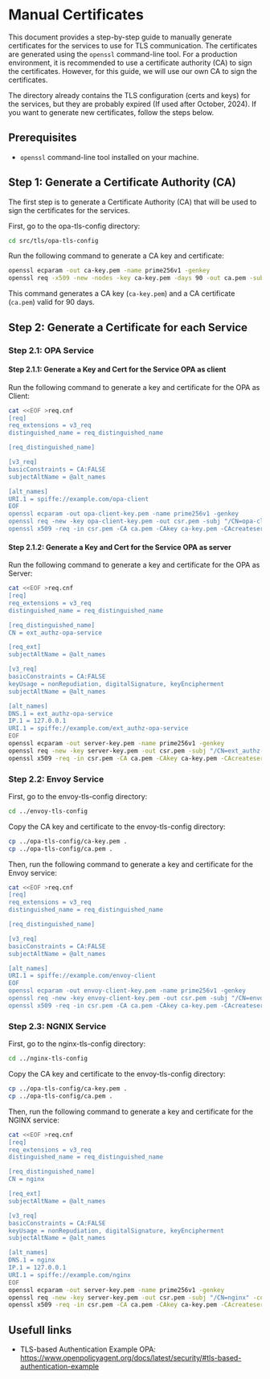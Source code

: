 # Manual Certificates
This document provides a step-by-step guide to manually generate certificates for the services to use for TLS communication. The certificates are generated using the `openssl` command-line tool. For a production environment, it is recommended to use a certificate authority (CA) to sign the certificates. However, for this guide, we will use our own CA to sign the certificates.

The directory already contains the TLS configuration (certs and keys) for the services, but they are probably expired (If used after October, 2024). If you want to generate new certificates, follow the steps below.

## Prerequisites
- `openssl` command-line tool installed on your machine.

## Step 1: Generate a Certificate Authority (CA)
The first step is to generate a Certificate Authority (CA) that will be used to sign the certificates for the services. 

First, go to the opa-tls-config directory:

```bash
cd src/tls/opa-tls-config
```

Run the following command to generate a CA key and certificate:

```bash
openssl ecparam -out ca-key.pem -name prime256v1 -genkey 
openssl req -x509 -new -nodes -key ca-key.pem -days 90 -out ca.pem -subj "/CN=my-ca"
```

This command generates a CA key (`ca-key.pem`) and a CA certificate (`ca.pem`) valid for 90 days.

## Step 2: Generate a Certificate for each Service

### Step 2.1: OPA Service
#### Step 2.1.1: Generate a Key and Cert for the Service OPA as client
Run the following command to generate a key and certificate for the OPA as Client:

```bash
cat <<EOF >req.cnf         
[req]
req_extensions = v3_req
distinguished_name = req_distinguished_name

[req_distinguished_name]

[v3_req]
basicConstraints = CA:FALSE
subjectAltName = @alt_names

[alt_names]
URI.1 = spiffe://example.com/opa-client
EOF                                                         
openssl ecparam -out opa-client-key.pem -name prime256v1 -genkey 
openssl req -new -key opa-client-key.pem -out csr.pem -subj "/CN=opa-client" -config req.cnf
openssl x509 -req -in csr.pem -CA ca.pem -CAkey ca-key.pem -CAcreateserial -out opa-client-cert.pem -days 90 -extensions v3_req -extfile req.cnf -sha256
``` 

#### Step 2.1.2: Generate a Key and Cert for the Service OPA as server
Run the following command to generate a key and certificate for the OPA as Server:

```bash
cat <<EOF >req.cnf         
[req]
req_extensions = v3_req
distinguished_name = req_distinguished_name

[req_distinguished_name]
CN = ext_authz-opa-service

[req_ext]
subjectAltName = @alt_names

[v3_req]
basicConstraints = CA:FALSE
keyUsage = nonRepudiation, digitalSignature, keyEncipherment
subjectAltName = @alt_names

[alt_names]
DNS.1 = ext_authz-opa-service
IP.1 = 127.0.0.1
URI.1 = spiffe://example.com/ext_authz-opa-service
EOF
openssl ecparam -out server-key.pem -name prime256v1 -genkey
openssl req -new -key server-key.pem -out csr.pem -subj "/CN=ext_authz-opa-service" -config req.cnf
openssl x509 -req -in csr.pem -CA ca.pem -CAkey ca-key.pem -CAcreateserial -out server-cert.pem -days 90 -extensions v3_req -extfile req.cnf -sha256
```

### Step 2.2: Envoy Service
First, go to the envoy-tls-config directory:

```bash
cd ../envoy-tls-config
```
Copy the CA key and certificate to the envoy-tls-config directory:

```bash
cp ../opa-tls-config/ca-key.pem .
cp ../opa-tls-config/ca.pem .
```

Then, run the following command to generate a key and certificate for the Envoy service:

```bash
cat <<EOF >req.cnf         
[req]
req_extensions = v3_req
distinguished_name = req_distinguished_name

[req_distinguished_name]

[v3_req]
basicConstraints = CA:FALSE
subjectAltName = @alt_names

[alt_names]
URI.1 = spiffe://example.com/envoy-client
EOF                                                         
openssl ecparam -out envoy-client-key.pem -name prime256v1 -genkey 
openssl req -new -key envoy-client-key.pem -out csr.pem -subj "/CN=envoy-client" -config req.cnf 
openssl x509 -req -in csr.pem -CA ca.pem -CAkey ca-key.pem -CAcreateserial -out envoy-client-cert.pem -days 90 -extensions v3_req -extfile req.cnf -sha256
```

### Step 2.3: NGNIX Service
First, go to the nginx-tls-config directory:

```bash
cd ../nginx-tls-config
```

Copy the CA key and certificate to the envoy-tls-config directory:

```bash
cp ../opa-tls-config/ca-key.pem .
cp ../opa-tls-config/ca.pem .
```

Then, run the following command to generate a key and certificate for the NGINX service:

```bash
cat <<EOF >req.cnf         
[req]
req_extensions = v3_req
distinguished_name = req_distinguished_name

[req_distinguished_name]
CN = nginx

[req_ext]                  
subjectAltName = @alt_names

[v3_req]                                 
basicConstraints = CA:FALSE                                 
keyUsage = nonRepudiation, digitalSignature, keyEncipherment       
subjectAltName = @alt_names        

[alt_names]                                                  
DNS.1 = nginx                                                                      
IP.1 = 127.0.0.1                                                                                                                                    
URI.1 = spiffe://example.com/nginx
EOF
openssl ecparam -out server-key.pem -name prime256v1 -genkey
openssl req -new -key server-key.pem -out csr.pem -subj "/CN=nginx" -config req.cnf
openssl x509 -req -in csr.pem -CA ca.pem -CAkey ca-key.pem -CAcreateserial -out server-cert.pem -days 90 -extensions v3_req -extfile req.cnf -sha256
```

## Usefull links

- TLS-based Authentication Example OPA: https://www.openpolicyagent.org/docs/latest/security/#tls-based-authentication-example